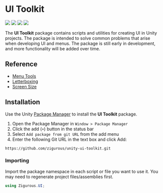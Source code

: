 # UI Toolkit

[![](https://img.shields.io/badge/github-repo-blue?logo=github)](https://github.com/zigurous/unity-ui-toolkit) [![](https://img.shields.io/github/package-json/v/zigurous/unity-ui-toolkit)](https://github.com/zigurous/unity-ui-toolkit/releases) [![](https://img.shields.io/badge/docs-link-success)](https://docs.zigurous.com/com.zigurous.ui) [![](https://img.shields.io/github/license/zigurous/unity-ui-toolkit)](https://github.com/zigurous/unity-ui-toolkit/blob/main/LICENSE.md)

The **UI Toolkit** package contains scripts and utilities for creating UI in Unity projects. The package is intended to solve common problems that arise when developing UI and menus. The package is still early in development, and more functionality will be added over time.

## Reference

- [Menu Tools](https://docs.zigurous.com/com.zigurous.ui/manual/menus)
- [Letterboxing](https://docs.zigurous.com/com.zigurous.ui/manual/letterboxing)
- [Screen Size](https://docs.zigurous.com/com.zigurous.ui/manual/screen-size)

## Installation

Use the Unity [Package Manager](https://docs.unity3d.com/Manual/upm-ui.html) to install the **UI Toolkit** package.

1. Open the Package Manager in `Window > Package Manager`
2. Click the add (`+`) button in the status bar
3. Select `Add package from git URL` from the add menu
4. Enter the following Git URL in the text box and click Add:

```http
https://github.com/zigurous/unity-ui-toolkit.git
```

### Importing

Import the package namespace in each script or file you want to use it. You may need to regenerate project files/assemblies first.

```csharp
using Zigurous.UI;
```
